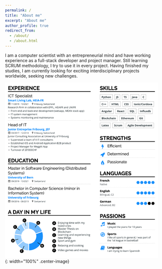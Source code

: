```yaml
---
permalink: /
title: "About me"
excerpt: "About me"
author_profile: true
redirect_from: 
  - /about/
  - /about.html
---
```

I am a computer scientist with an entrepreneurial mind and have working experience as a full-stack developer and project manager. Still learning SCRUM methodology, I try to use it in every project. Having finished my studies, I am currently looking for exciting interdisciplinary projects worldwide, seeking new challenges.

![Resume](/images/resume.png){: width="100%" .center-image}
